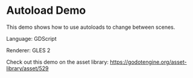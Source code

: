 # Autoload Demo

This demo shows how to use autoloads to change between scenes.

Language: GDScript

Renderer: GLES 2

Check out this demo on the asset library: https://godotengine.org/asset-library/asset/529
